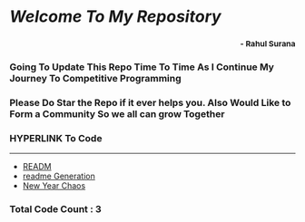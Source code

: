 # *Welcome To My Repository*
### <div style='text-align:right'><sub> - Rahul Surana</sub></div>
### Going To Update This Repo Time To Time As I Continue My Journey To Competitive Programming
### Please Do Star the Repo if it ever helps you. Also Would Like to Form a Community So we all can grow Together
### HYPERLINK To Code
***
-  [ READM ](./README.md)
-  [ readme Generation ](./readme%20Generation.py)
-  [ New Year Chaos ](./New%20Year%20Chaos.cpp)

### Total Code Count : 3
